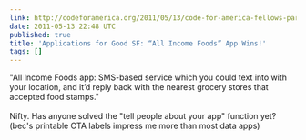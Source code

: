 ```yaml
---
link: http://codeforamerica.org/2011/05/13/code-for-america-fellows-part-of-winning-team-at-applications-for-good-sf/
date: 2011-05-13 22:48 UTC
published: true
title: 'Applications for Good SF: “All Income Foods” App Wins!'
tags: []
---
```


"All Income Foods app: SMS-based service which you could text into with your location, and it’d reply back with the nearest grocery stores that accepted food stamps."<br><br>Nifty. Has anyone solved the "tell people about your app" function yet? (bec's printable CTA labels impress me more than most data apps)
